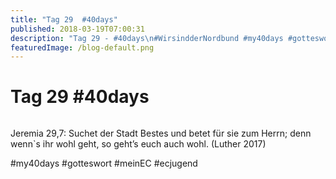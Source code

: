 ```yaml
---
title: "Tag 29  #40days"
published: 2018-03-19T07:00:31
description: "Tag 29 - #40days\n#WirsindderNordbund #my40days #gotteswort #meinEC #ecjugend"
featuredImage: /blog-default.png
---
```


# Tag 29  #40days

<img loading="lazy" src="/old/40DAYS_03-19_OUT-tag-29.jpg" alt>

Jeremia 29,7: Suchet der Stadt Bestes und betet für sie zum Herrn; denn wenn`s ihr wohl geht, so geht’s euch auch wohl. (Luther 2017)

#my40days #gotteswort #meinEC #ecjugend